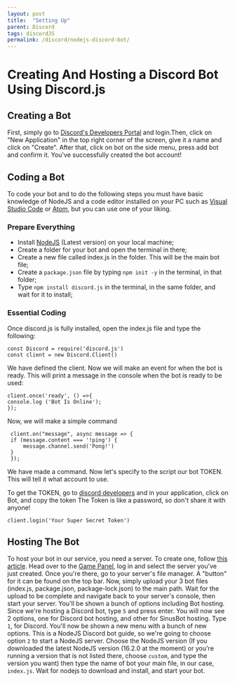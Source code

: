 ```yaml
---
layout: post
title:  "Setting Up"
parent: Discord
tags: discordJS
permalink: /discord/nodejs-discord-bot/
---
```


# Creating And Hosting a Discord Bot Using Discord.js
## Creating a Bot
First, simply go to [Discord's Developers Portal](https://discord.com/developers/applications) and login.Then, click on "New Application" in the top right corner of the screen, give it a name and click on "Create". After that, click on bot on the side menu, press add bot and confirm it.
You've successfully created the bot account!

## Coding a Bot
To code your bot and to do the following steps you must have basic knowledge of NodeJS and a code editor installed on your PC such as [Visual Studio Code](https://code.visualstudio.com/) or [Atom](https://atom.io/), but you can use one of your liking.

### Prepare Everything
* Install [NodeJS](https://nodejs.org/) (Latest version) on your local machine;
* Create a folder for your bot and open the terminal in there;
* Create a new file called index.js in the folder. This will be the main bot file;
* Create a `package.json` file by typing `npm init -y` in the terminal, in that folder;
* Type `npm install discord.js` in the terminal, in the same folder, and wait for it to install;

### Essential Coding

Once discord.js is fully installed, open the index.js file and type the following:
```
const Discord = require('discord.js')
const client = new Discord.Client()
```

We have defined the client. Now we will make an event for when the bot is ready. This will print a message in the console when the bot is ready to be used:

```
client.once('ready', () =>{
console.log ('Bot Is Online');
});
```

Now, we will make a simple command

```
 client.on("message", async message => {
 if (message.content === '!ping') {
     message.channel.send('Pong!')
 }
 });
```

We have made a command. Now let's specify to the script our bot TOKEN. This will tell it what account to use.

To get the TOKEN, go to [discord developers](https://discord.com/developers/applications) and in your application, click on Bot, and copy the token
The Token is like a password, so don't share it with anyone!

`client.login('Your Super Secret Token')`

## Hosting The Bot

To host your bot in our service, you need a server. To create one, follow [this article](https://help.falixnodes.net/falix/general/getting-started/#creating-a-server). Head over to the [Game Panel](https://panel.falixnodes.net), log in and select the server you've just created. Once you're there, go to your server's file manager. A "button" for it can be found on the top bar. Now, simply upload your 3 bot files (index.js, package.json, package-lock.json) to the main path. Wait for the upload to be complete and navigate back to your server's console, then start your server. You'll be shown a bunch of options including Bot hosting. Since we're hosting a Discord bot, type `5` and press enter. You will now see 2 options, one for Discord bot hosting, and other for SinusBot hosting. Type `1`, for Discord. You'll now be shown a new menu with a bunch of new options. This is a NodeJS Discord bot guide, so we're going to choose option `2` to start a NodeJS server. Choose the NodeJS version (If you downloaded the latest NodeJS version (16.2.0 at the moment) or you're running a version that is not listed there, choose `custom`, and type the version you want) then type the name of bot your main file, in our case, `index.js`. Wait for nodejs to download and install, and start your bot.
